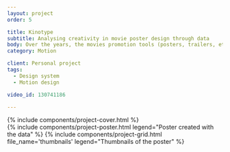 ```yaml
---
layout: project
order: 5

title: Kinotype
subtitle: Analysing creativity in movie poster design through data
body: Over the years, the movies promotion tools (posters, trailers, etc.) became formatted and began to suffer form a lack of creativity. Kinotype offers a new insight and addresses this issue through the lense of Science-fiction movies. These posters and trailers, generated by data collection, demonstrate this standardization.
category: Motion

client: Personal project
tags: 
  - Design system
  - Motion design

video_id: 130741186

---
```


<div class="section section--fullWidth">
  <div class="section__container">
    {% include components/project-cover.html %}
  </div>
</div>

<div class="section">
  <div class="section__container">
    {% include components/project-poster.html
      legend="Poster created with the data"
    %}
    {% include components/project-grid.html
      file_name='thumbnails'
      legend="Thumbnails of the poster"
    %}
  </div>
</div>
